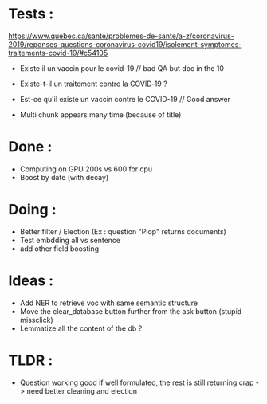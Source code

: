 # Tests :

https://www.quebec.ca/sante/problemes-de-sante/a-z/coronavirus-2019/reponses-questions-coronavirus-covid19/isolement-symptomes-traitements-covid-19/#c54105

- Existe il un vaccin pour le covid-19 // bad QA but doc in the 10
- Existe-t-il un traitement contre la COVID‑19 ?
- Est-ce qu'il existe un vaccin contre le COVID-19 // Good answer

- Multi chunk appears many time (because of title)

# Done :

- Computing on GPU 200s vs 600 for cpu
- Boost by date (with decay)

# Doing :

- Better filter / Election (Ex : question "Plop" returns documents)
- Test embdding all vs sentence
- add other field boosting

# Ideas :

- Add NER to retrieve voc with same semantic structure
- Move the clear_database button further from the ask button (stupid missclick)
- Lemmatize all the content of the db ?

# TLDR :

- Question working good if well formulated, the rest is still returning crap -> need better cleaning and election
